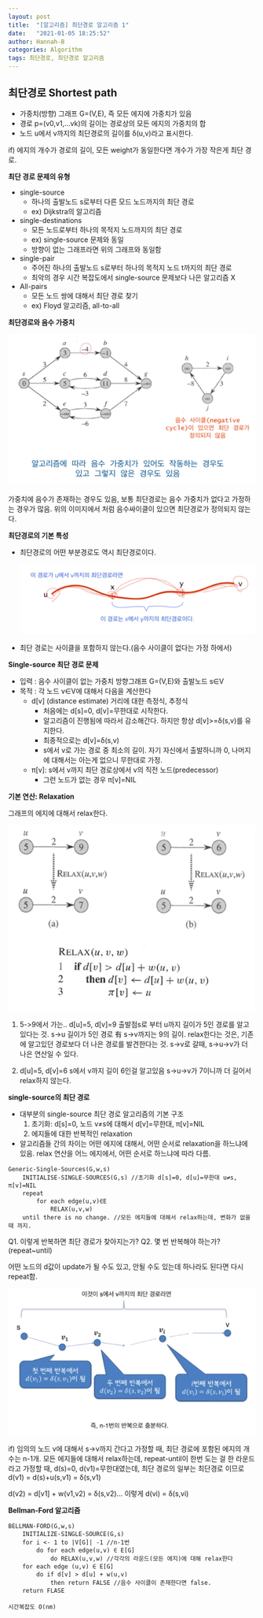 ```yaml
---
layout: post
title:  "[알고리즘] 최단경로 알고리즘 1"
date:   "2021-01-05 18:25:52"
author: Hannah-B
categories: Algorithm
tags: 최단경로, 최단경로 알고리즘
---
```


## **최단경로 Shortest path**

- 가중치(방향) 그래프 G=(V,E), 즉 모든 에지에 가중치가 있음
- 경로 p=(v0,v1,...vk)의 길이는 경로상의 모든 에지의 가중치의 합
- 노드 u에서 v까지의 최단경로의 길이를 δ(u,v)라고 표시한다.

if) 에지의 개수가 경로의 길이, 모든 weight가 동일한다면 개수가 가장 작은게 최단 경로.

**최단 경로 문제의 유형**

- single-source 
  - 하나의 출발노드 s로부터 다른 모드 노드까지의 최단 경로
  - ex) Dijkstra의 알고리즘
- single-destinations
  - 모든 노드로부터 하나의 목적지 노드까지의 최단 경로
  - ex) single-source 문제와 동일
  - 방향이 없는 그래프라면 위의 그래프와 동일함
- single-pair
  - 주어진 하나의 출발노드 s로부터 하나의 목적지 노드 t까지의 최단 경로
  - 최악의 경우 시간 복잡도에서 single-source 문제보다 나은 알고리즘 X
- All-pairs
  - 모든 노드 쌍에 대해서 최단 경로 찾기
  - ex) Floyd 알고리즘, all-to-all

**최단경로와 음수 가중치**

![](/assets/Algorithm/short/short.PNG)

가중치에 음수가 존재하는 경우도 있음, 보통 최단경로는 음수 가중치가 없다고 가정하는 경우가 많음. 위의 이미지에서 처럼 음수싸이클이 있으면 최단경로가 정의되지 않는다.

**최단경로의 기본 특성**

- 최단경로의 어떤 부분경로도 역시 최단경로이다.

  ![short2](/assets/Algorithm/short/short2.PNG)

- 최단 경로는 사이클을 포함하지 않는다.(음수 사이클이 없다는 가정 하에서)

**Single-source 최단 경로 문제**

- 입력 : 음수 사이클이 없는 가중치 방향그래프 G=(V,E)와 출발노드 s∈V
- 목적 : 각 노드 v∈V에 대해서 다음을 계산한다
  - d[v] (distance estimate) 거리에 대한 측정식, 추정식
    - 처음에는 d[s]=0, d[v]=무한대로 시작한다.
    - 알고리즘이 진행됨에 따라서 감소해간다. 하지만 항상 d[v]>=δ(s,v)를 유지한다.
    - 최종적으로는 d[v]=δ(s,v)
    - s에서 v로 가는 경로 중 최소의 길이. 자기 자신에서 출발하니까 0, 나머지에 대해서는 아는게 없으니 무한대로 가정.
  - π[v]: s에서 v까지 최단 경로상에서 v의 직전 노드(predecessor)
    - 그런 노드가 없는 경우 π[v]=NIL

**기본 연산: Relaxation**

그래프의 에지에 대해서 relax한다. 

![short3](/assets/Algorithm/short/short3.PNG)

1.  5->9에서 가는.. d[u]=5, d[v]=9
   출발점s로 부터 u까지 길이가 5인 경로를 알고있다는 것. s->u 길이가 5인 경로 有
   s->v까지는 9의 길이. relax한다는 것은, 기존에 알고있던 경로보다 더 나은 경로를 발견한다는 것.
   s->v로 갈때, s->u->v가 더 나은 연산일 수 있다.

2. d[u]=5, d[v]=6 s에서 v까지 길이 6인걸 알고있음
   s->u->v가 7이니까 더 길어서 relax하지 않는다.

**single-source의 최단 경로**

- 대부분의 single-source 최단 경로 알고리즘의 기본 구조
  1. 초기화:  d[s]=0, 노드 v≠s에 대해서 d[v]=무한대, π[v]=NIL
  2. 에지들에 대한 반복적인 relaxation
- 알고리즘들 간의 차이는 어떤 에지에 대해서, 어떤 순서로 relaxation을 하느냐에 있음. relax 연산을 어느 에지에서, 어떤 순서로 하느냐에 따라 다름.

```
Generic-Single-Sources(G,w,s)
	INITIALISE-SINGLE-SOURCES(G,s) //초기화 d[s]=0, d[u]=무한대 u≠s, π[v]=NIL
	repeat 
		for each edge(u,v)∈E
			RELAX(u,v,w)
	until there is no change. //모든 에지들에 대해서 relax하는데, 변화가 없을 때 까지.
```

Q1. 이렇게 반복하면 최단 경로가 찾아지는가?
Q2. 몇 번 반복해야 하는가? (repeat~until)

어떤 노드의 d값이 update가 될 수도 있고, 안될 수도 있는데 하나라도 된다면 다시 repeat함.

![](/assets/Algorithm/short/short4.PNG)

if) 임의의 노드 v에 대해서 s->v까지 간다고 가정할 때, 최단 경로에 포함된 에지의 개수는 n-1개.
모든 에지들에 대해서 relax하는데, repeat-until이 한번 도는 걸 한 라운드라고 가정할 때, d(s)=0, d(v1)=무한대였는데, 최단 경로의 일부는 최단경로 이므로 d(v1) = d(s)+u(s,v1) = δ(s,v1)

d(v2) = d[v1] + w(v1,v2) = δ(s,v2)... 이렇게
d(vi) =  δ(s,vi)

**Bellman-Ford 알고리즘**

```
BELLMAN-FORD(G,w,s)
	INITIALIZE-SINGLE-SOURCE(G,s)
	for i <- 1 to |V[G]| -1 //n-1번
		do for each edge(u,v) ∈ E[G]
			do RELAX(u,v,w) //각각의 라운드(모든 에지)에 대해 relax한다
	for each edge (u,v) ∈ E[G]
		do if d[v] > d[u] + w(u,v)
			then return FALSE //음수 사이클이 존재한다면 false.
	return FLASE
	
시간복잡도 O(nm)
```

